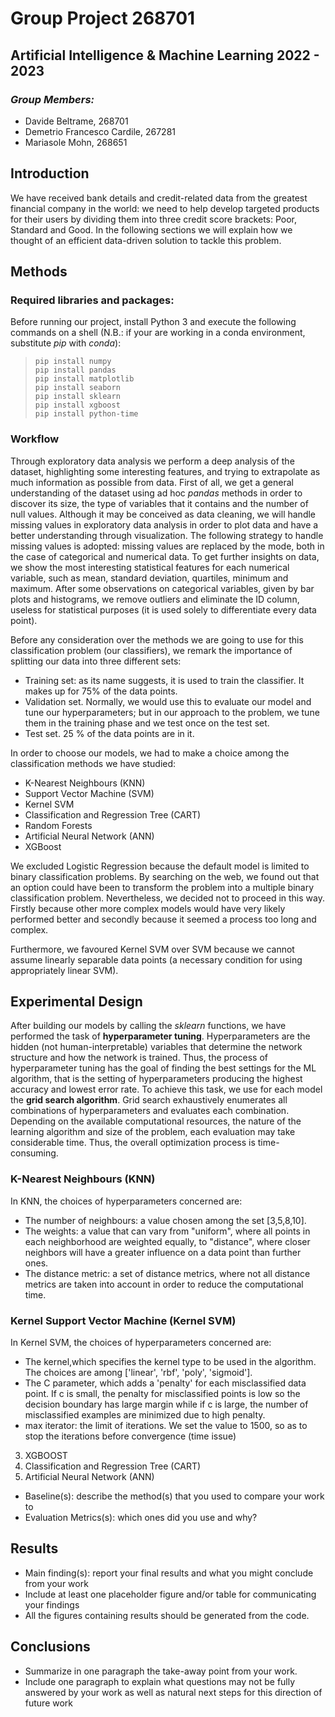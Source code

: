 # **Group Project 268701**
## **Artificial Intelligence & Machine Learning 2022 - 2023**

### *Group Members:*
- Davide Beltrame, 268701
- Demetrio Francesco Cardile, 267281
- Mariasole Mohn, 268651

## **Introduction**
We have received bank details and credit-related data from the greatest financial company in the world: 
we need to help develop targeted products for their users by dividing them into 
three credit score brackets: Poor, Standard and Good. 
In the following sections we will explain how we thought of an efficient data-driven solution to tackle this problem.


## **Methods**

### **Required libraries and packages:**
Before running our project, install Python 3 and execute the following commands on a shell (N.B.: if your are working in a conda environment, substitute *pip* with *conda*):
> `pip install numpy`  
> `pip install pandas`  
> `pip install matplotlib`  
> `pip install seaborn`  
> `pip install sklearn`  
> `pip install xgboost`  
> `pip install python-time`  

### **Workflow**
Through exploratory data analysis we perform a deep analysis of the dataset, highlighting some interesting features, 
and trying to extrapolate as much information as possible from data.
First of all, we get a general understanding of the dataset using ad hoc *pandas* methods in order to discover its size,
the type of variables that it contains and the number of null values.
Although it may be conceived as data cleaning, we will handle missing values in exploratory data analysis 
in order to plot data and have a better understanding through visualization. 
The following strategy to handle missing values is adopted: missing values are replaced by the mode, 
both in the case of categorical and numerical data. 
To get further insights on data, we show the most interesting statistical features for each numerical variable,
such as mean, standard deviation, quartiles, minimum and maximum.
After some observations on categorical variables, given by bar plots and histograms, we remove outliers and 
eliminate the ID column, useless for statistical purposes (it is used solely to differentiate every data point).

Before any consideration over the methods we are going to use for this classification problem (our classifiers), 
we remark the importance of splitting our data into three different sets:
- Training set: as its name suggests, it is used to train the classifier. It makes up for 75% of the data points.
- Validation set. Normally, we would use this to evaluate our model and tune our hyperparameters; but in our approach
to the problem, we tune them in the training phase and we test once on the test set.
- Test set. 25 % of the data points are in it.

In order to choose our models, we had to make a choice among the classification methods we have studied:
- K-Nearest Neighbours (KNN)
- Support Vector Machine (SVM)
- Kernel SVM
- Classification and Regression Tree (CART)
- Random Forests
- Artificial Neural Network (ANN)
- XGBoost

We excluded Logistic Regression because the default model is limited to binary classification problems. 
By searching on the web, we found out that an option could have been to transform the problem into a 
multiple binary classification problem. 
Nevertheless, we decided not to proceed in this way. Firstly because other more complex models would have 
very likely performed better and secondly because it seemed a process too long and complex.

Furthermore, we favoured Kernel SVM over SVM because we cannot assume linearly separable data points (a necessary condition for using appropriately linear SVM).


## **Experimental Design**
After building our models by calling the *sklearn* functions, we have performed the task of **hyperparameter tuning**.
Hyperparameters are the hidden (not human-interpretable) variables that determine the network structure and how the network is trained. 
Thus, the process of hyperparameter tuning has the goal of finding the best settings for the ML algorithm, that is 
the setting of hyperparameters producing the highest accuracy and lowest error rate. 
To achieve this task, we use for each model the **grid search algorithm**.
Grid search exhaustively enumerates all combinations of hyperparameters and evaluates each combination. 
Depending on the available computational resources, the nature of the learning algorithm and size of the problem,
each evaluation may take considerable time. Thus, the overall optimization process is time-consuming.

### K-Nearest Neighbours (KNN)
In KNN, the choices of hyperparameters concerned are: 
- The number of neighbours: a value chosen among the set [3,5,8,10].
- The weights: a value that can vary from "uniform", where all points in each neighborhood are weighted equally,
to "distance", where closer neighbors will have a greater influence on a data point than further ones.
- The distance metric: a set of distance metrics, where not all distance metrics are taken into account
in order to reduce the computational time.

### Kernel Support Vector Machine (Kernel SVM)
In Kernel SVM, the choices of hyperparameters concerned are:
- The kernel,which specifies the kernel type to be used in the algorithm. 
The choices are among ['linear', 'rbf', 'poly', 'sigmoid'].
- The C parameter, which adds a 'penalty' for each misclassified data point. If c is small, the penalty for 
misclassified points is low so the decision boundary has large margin while if c is large, the number of 
misclassified examples are minimized due to high penalty.
- max iterator: the limit of iterations. We set the value to 1500, so as to stop the iterations 
before convergence (time issue)
 

 3. XGBOOST
 4. Classification and Regression Tree (CART)
 5. Artificial Neural Network (ANN)
- Baseline(s): describe the method(s) that you used to compare your work to 
- Evaluation Metrics(s): which ones did you use and why?

## **Results**
- Main finding(s): report your final results and what you might conclude from your work 
- Include at least one placeholder figure and/or table for communicating your findings 
- All the figures containing results should be generated from the code.

## **Conclusions**
- Summarize in one paragraph the take-away point from your work.
- Include one paragraph to explain what questions may not be fully answered by your work as well as natural next steps for this direction of future work